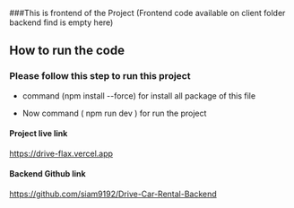 ###This is  frontend of the Project (Frontend code available on client folder backend find is empty here)

## How to run the code 
### Please follow this step to run this project 

- command (npm install --force) for install all package of this file


- Now command ( npm run dev ) for run the project
  

#### Project live link
https://drive-flax.vercel.app

#### Backend Github  link
https://github.com/siam9192/Drive-Car-Rental-Backend
